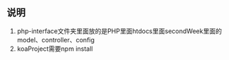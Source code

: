 ## 说明
1. php-interface文件夹里面放的是PHP里面htdocs里面secondWeek里面的model、controller、config
2. koaProject需要npm install